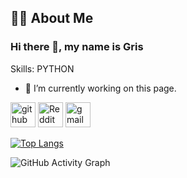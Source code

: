## :man_technologist: About Me

### Hi there 👋, my name is Gris


Skills: PYTHON

- 🔭 I’m currently working on this page. 


[<img src='https://cdn.jsdelivr.net/npm/simple-icons@3.0.1/icons/github.svg' alt='github' height='40'>](https://github.com/GRIS1109)  [<img src='https://cdn.jsdelivr.net/npm/simple-icons@3.0.1/icons/reddit.svg' alt='Reddit' height='40'>](https://www.reddit.com/user/-Gris)  [<img src='https://cdn.jsdelivr.net/npm/simple-icons@3.0.1/icons/gmail.svg' alt='gmail' height='40'>](ifeanyiobiana@gmail.com)  

[![Top Langs](https://github-readme-stats.vercel.app/api/top-langs/?username=GRIS1109)](https://github.com/anuraghazra/github-readme-stats)

![GitHub Activity Graph](https://activity-graph.herokuapp.com/graph?username=GRIS1109) 
